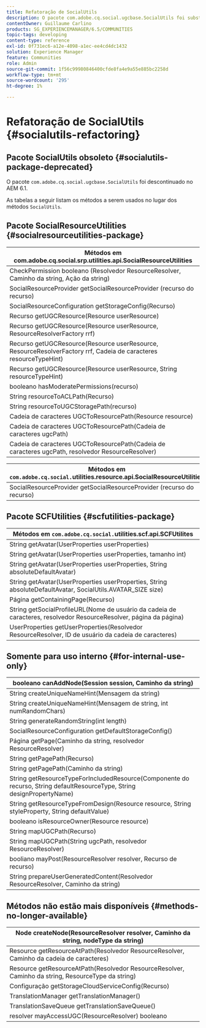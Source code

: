 ```yaml
---
title: Refatoração de SocialUtils
description: O pacote com.adobe.cq.social.ugcbase.SocialUtils foi substituído no AEM 6.1
contentOwner: Guillaume Carlino
products: SG_EXPERIENCEMANAGER/6.5/COMMUNITIES
topic-tags: developing
content-type: reference
exl-id: 0f731ec6-a12e-4098-a1ec-ee4cd4dc1432
solution: Experience Manager
feature: Communities
role: Admin
source-git-commit: 1f56c99980846400cfde8fa4e9a55e885bc2258d
workflow-type: tm+mt
source-wordcount: '295'
ht-degree: 1%

---
```


# Refatoração de SocialUtils {#socialutils-refactoring}

## Pacote SocialUtils obsoleto {#socialutils-package-deprecated}

O pacote `com.adobe.cq.social.ugcbase.SocialUtils` foi descontinuado no AEM 6.1.

As tabelas a seguir listam os métodos a serem usados no lugar dos métodos `SocialUtils`.

## Pacote SocialResourceUtilities  {#socialresourceutilities-package}

| Métodos em com.adobe.cq.social.srp.utilities.api.SocialResourceUtilities |
|---|
| CheckPermission booleano (Resolvedor ResourceResolver, Caminho da string, Ação da string) |  |
| SocialResourceProvider getSocialResourceProvider (recurso do recurso) |  |
| SocialResourceConfiguration getStorageConfig(Recurso) |  |
| Recurso getUGCResource(Resource userResource) |  |
| Recurso getUGCResource(Resource userResource, ResourceResolverFactory rrf) | novo |
| Recurso getUGCResource(Resource userResource, ResourceResolverFactory rrf, Cadeia de caracteres resourceTypeHint) | novo |
| Recurso getUGCResource(Resource userResource, String resourceTypeHint) |  |
| booleano hasModeratePermissions(recurso) |  |
| String resourceToACLPath(Recurso) |  |
| String resourceToUGCStoragePath(recurso) | substitui String resourceToUGCPath(Resource resource) |
| Cadeia de caracteres UGCToResourcePath(Resource resource) |  |
| Cadeia de caracteres UGCToResourcePath(Cadeia de caracteres ugcPath) | assinatura de método alterada |
| Cadeia de caracteres UGCToResourcePath(Cadeia de caracteres ugcPath, resolvedor ResourceResolver) | novo |

| Métodos em `com.adobe.cq.social.`utilities.resource.api.SocialResourceUtilities |
|---|
| SocialResourceProvider getSocialResourceProvider (recurso do recurso) | substitui SocialResourceProvider getConfiguredProvider(recurso do recurso) |

## Pacote SCFUtilities {#scfutilities-package}

| Métodos em `com.adobe.cq.social.`utilities.scf.api.SCFUtilites |
|---|
| String getAvatar(UserProperties userProperties) |
| String getAvatar(UserProperties userProperties, tamanho int) |
| String getAvatar(UserProperties userProperties, String absoluteDefaultAvatar) |
| String getAvatar(UserProperties userProperties, String absoluteDefaultAvatar, SocialUtils.AVATAR_SIZE size) |
| Página getContainingPage(Recurso) |
| String getSocialProfileURL(Nome de usuário da cadeia de caracteres, resolvedor ResourceResolver, página da página) |
| UserProperties getUserProperties(Resolvedor ResourceResolver, ID de usuário da cadeia de caracteres) |

## Somente para uso interno {#for-internal-use-only}

| booleano canAddNode(Session session, Caminho da string) |
|---|
| String createUniqueNameHint(Mensagem da string) |
| String createUniqueNameHint(Mensagem de string, int numRandomChars) |
| String generateRandomString(int length) |
| SocialResourceConfiguration getDefaultStorageConfig() |
| Página getPage(Caminho da string, resolvedor ResourceResolver) |
| String getPagePath(Recurso) |
| String getPagePath(Caminho da string) |
| String getResourceTypeForIncludedResource(Componente do recurso, String defaultResourceType, String designPropertyName) |
| String getResourceTypeFromDesign(Resource resource, String styleProperty, String defaultValue) |
| booleano isResourceOwner(Resource resource) |
| String mapUGCPath(Recurso) |
| String mapUGCPath(String ugcPath, resolvedor ResourceResolver) |
| booliano mayPost(ResourceResolver resolver, Recurso de recurso) |
| String prepareUserGeneratedContent(Resolvedor ResourceResolver, Caminho da string) |

## Métodos não estão mais disponíveis {#methods-no-longer-available}

| Node createNode(ResourceResolver resolver, Caminho da string, nodeType da string) |
|---|
| Resource getResourceAtPath(Resolvedor ResourceResolver, Caminho da cadeia de caracteres) |
| Resource getResourceAtPath(Resolvedor ResourceResolver, Caminho da string, ResourceType da string) |
| Configuração getStorageCloudServiceConfig(Recurso) |
| TranslationManager getTranslationManager() |
| TranslationSaveQueue getTranslationSaveQueue() |
| resolver mayAccessUGC(ResourceResolver) booleano |
